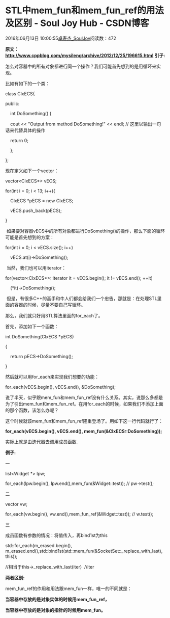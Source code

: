 # STL中mem_fun和mem_fun_ref的用法及区别 - Soul Joy Hub - CSDN博客

2016年06月13日 10:00:55[卓寿杰_SoulJoy](https://me.csdn.net/u011239443)阅读数：472


**原文：http://www.cppblog.com/mysileng/archive/2012/12/25/196615.html**
**引子:**

怎么对容器中的所有对象都进行同一个操作？我们可能首先想到的是用循环来实现。

比如有如下的一个类：

class ClxECS{

public:

    int DoSomething() { 

    cout << "Output from method DoSomething!" << endl; // 这里以输出一句话来代替具体的操作

    return 0;

    };

};

现在定义如下一个vector：

vector<ClxECS*> vECS;

for(int i = 0; i < 13; i++){

    ClxECS *pECS = new ClxECS;

    vECS.push_back(pECS);

}

 如果要对容器vECS中的所有对象都进行DoSomething()的操作，那么下面的循环可能是首先想到的方案：

for(int i = 0; i < vECS.size(); i++)

    vECS.at(i)->DoSomething();

 当然，我们也可以用iterator：

for(vector<ClxECS*>::iterator it = vECS.begin(); it != vECS.end(); ++it)

    (*it)->DoSomething();

 但是，有很多C++的高手和牛人们都会给我们一个忠告，那就是：在处理STL里面的容器的时候，尽量不要自己写循环。

那么，我们就只好用STL算法里面的for_each了。

首先，添加如下一个函数：

int DoSomething(ClxECS *pECS)

{

    return pECS->DoSomething();

}

然后就可以用for_each来实现我们想要的功能：

for_each(vECS.begin(), vECS.end(), &DoSomething);

说了半天，似乎跟mem_fun和mem_fun_ref没有什么关系。其实，说那么多都是为了引出mem_fun和mem_fun_ref。在用for_each的时候，如果我们不添加上面的那个函数，该怎么办呢？

这个时候就该mem_fun和mem_fun_ref隆重登场了。用如下这一行代码就行了：

**for_each(vECS.begin(), vECS.end(), mem_fun(&ClxECS::DoSomething));**

实际上就是由迭代器去调用成员函数.

**例子:**

一

list<Widget *> lpw;

for_each(lpw.begin(), lpw.end(),mem_fun(&Widget::test)); // pw->test();

二

vector<Widget> vw;

for_each(vw.begin(), vw.end(),mem_fun_ref(&Widget::test)); // w.test();

三

成员函数有参数的情况：将值传入，再bind1st为this

std::for_each(m_erased.begin(), m_erased.end(),std::bind1st(std::mem_fun(&SocketSet::_replace_with_last), this));

//相当于this->_replace_with_last(iter)  //iter

**两者区别:**

mem_fun_ref的作用和用法跟mem_fun一样，唯一的不同就是：

**当容器中存放的是对象实体的时候用mem_fun_ref，**

**当容器中存放的是对象的指针的时候用mem_fun。**

